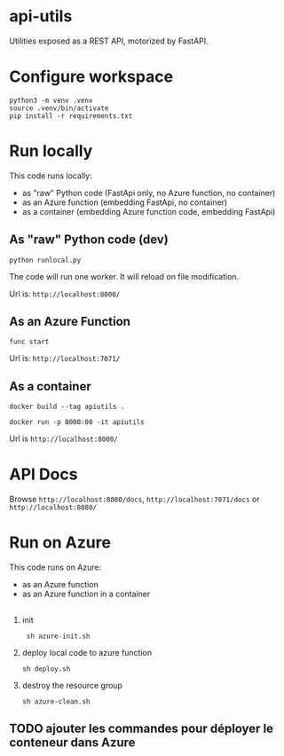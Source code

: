 # api-utils
Utilities exposed as a REST API, motorized by FastAPI.

# Configure workspace
```
python3 -m venv .venv
source .venv/bin/activate
pip install -r requirements.txt
```

# Run locally
This code runs locally:
* as "raw" Python code (FastApi only, no Azure function, no container)
* as an Azure function (embedding FastApi, no container)
* as a container (embedding Azure function code, embedding FastApi)


## As "raw" Python code (dev)
```
python runlocal.py
```
The code will run one worker. It will reload on file modification.

Url is: `http://localhost:8000/`

## As an Azure Function
```
func start
```
Url is: `http://localhost:7071/`

## As a container
```
docker build --tag apiutils .

docker run -p 8000:80 -it apiutils
```
Url is `http://localhost:8000/`

# API Docs
Browse `http://localhost:8000/docs`, `http://localhost:7071/docs` or `http://localhost:8080/`


# Run on Azure
This code runs on Azure:
* as an Azure function
* as an Azure function in a container

## 
1. init

   ` sh azure-init.sh`
2. deploy local code to azure function

   `sh deploy.sh`
3. destroy the resource group

   `sh azure-clean.sh`

## TODO ajouter les commandes pour déployer le conteneur dans Azure







